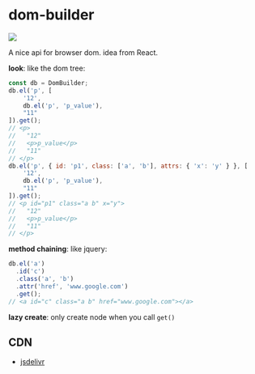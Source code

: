 # dom-builder

[![](https://data.jsdelivr.com/v1/package/gh/Cologler/dom-builder-typescript/badge)](https://www.jsdelivr.com/package/gh/Cologler/dom-builder-typescript)

A nice api for browser dom. idea from React.

**look**: like the dom tree:

``` js
const db = DomBuilder;
db.el('p', [
    '12',
    db.el('p', 'p_value'),
    "11"
]).get();
// <p>
//   "12"
//   <p>p_value</p>
//   "11"
// </p>
db.el('p', { id: 'p1', class: ['a', 'b'], attrs: { 'x': 'y' } }, [
    '12',
    db.el('p', 'p_value'),
    "11"
]).get();
// <p id="p1" class="a b" x="y">
//   "12"
//   <p>p_value</p>
//   "11"
// </p>
```

**method chaining**: like jquery:

``` js
db.el('a')
  .id('c')
  .class('a', 'b')
  .attr('href', 'www.google.com')
  .get();
// <a id="c" class="a b" href="www.google.com"></a>
```

**lazy create**: only create node when you call `get()`

## CDN

* [jsdelivr](https://cdn.jsdelivr.net/gh/Cologler/dom-builder-typescript/dist/dom-builder.js)
